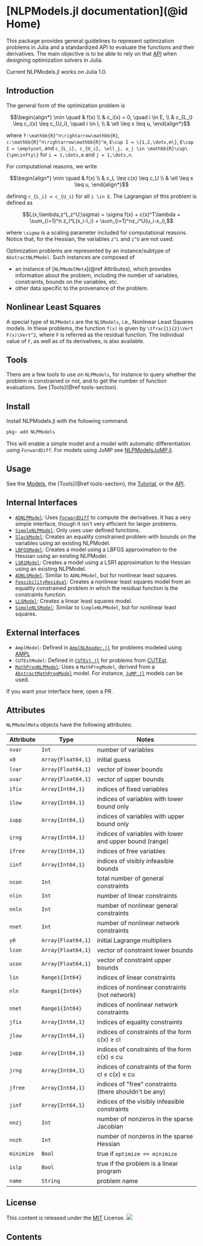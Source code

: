 # [NLPModels.jl documentation](@id Home)

This package provides general guidelines to represent optimization problems in
Julia and a standardized API to evaluate the functions and their derivatives.
The main objective is to be able to rely on that [API](@ref) when designing
optimization solvers in Julia.

Current NLPModels.jl works on Julia 1.0.

## Introduction

The general form of the optimization problem is
```math
\begin{align*}
\min \quad & f(x) \\
& c_i(x) = 0, \quad i \in E, \\
& c_{L_i} \leq c_i(x) \leq c_{U_i}, \quad i \in I, \\
& \ell \leq x \leq u,
\end{align*}
```
where ``f:\mathbb{R}^n\rightarrow\mathbb{R}``,
``c:\mathbb{R}^n\rightarrow\mathbb{R}^m``,
``E\cup I = \{1,2,\dots,m\}``, ``E\cap I = \emptyset``,
and
``c_{L_i}, c_{U_i}, \ell_j, u_j \in \mathbb{R}\cup\{\pm\infty\}``
for ``i = 1,\dots,m`` and ``j = 1,\dots,n``.

For computational reasons, we write
```math
\begin{align*}
\min \quad & f(x) \\
& c_L \leq c(x) \leq c_U \\
& \ell \leq x \leq u,
\end{align*}
```
defining ``c_{L_i} = c_{U_i}`` for all ``i \in E``.
The Lagrangian of this problem is defined as
```math
L(x,\lambda,z^L,z^U;\sigma) = \sigma f(x) + c(x)^T\lambda  + \sum_{i=1}^n z_i^L(x_i-l_i) + \sum_{i=1}^nz_i^U(u_i-x_i),
```
where ``\sigma`` is a scaling parameter included for computational reasons.
Notice that, for the Hessian, the variables ``z^L`` and ``z^U`` are not used.

Optimization problems are represented by an instance/subtype of `AbstractNLPModel`.
Such instances are composed of

- an instance of [`NLPModelMeta`](@ref Attributes), which provides information about the problem,
  including the number of variables, constraints, bounds on the variables, etc.
- other data specific to the provenance of the problem.

## Nonlinear Least Squares

A special type of `NLPModels` are the `NLSModels`, i.e., Nonlinear Least
Squares models. In these problems, the function ``f(x)`` is given by
``\tfrac{1}{2}\Vert F(x)\Vert^2``, where ``F`` is referred as the residual function.
The individual value of ``F``, as well as of its derivatives, is also
available.

## Tools

There are a few tools to use on `NLPModels`, for instance to query
whether the problem is constrained or not, and to get the number of
function evaluations. See [Tools](@ref tools-section).

## Install

Install NLPModels.jl with the following command.
```julia
pkg> add NLPModels
```
This will enable a simple model and a model with automatic differentiation using
`ForwardDiff`. For models using JuMP see
[NLPModelsJuMP.jl](https://github.com/JuliaSmoothOptimizers/NLPModelsJuMP.jl).

## Usage

See the [Models](@ref), the [Tools](@ref tools-section), the [Tutorial](@ref), or the [API](@ref).

## Internal Interfaces

 - [`ADNLPModel`](@ref): Uses
   [`ForwardDiff`](https://github.com/JuliaDiff/ForwardDiff.jl) to compute the
   derivatives. It has a very simple interface, though it isn't very efficient
   for larger problems.
 - [`SimpleNLPModel`](@ref): Only uses user defined functions.
 - [`SlackModel`](@ref): Creates an equality constrained problem with bounds
    on the variables using an existing NLPModel.
 - [`LBFGSModel`](@ref): Creates a model using a LBFGS approximation to
   the Hessian using an existing NLPModel.
 - [`LSR1Model`](@ref): Creates a model using a LSR1 approximation to
   the Hessian using an existing NLPModel.
 - [`ADNLSModel`](@ref): Similar to `ADNLPModel`, but for nonlinear
   least squares.
 - [`FeasibilityResidual`](@ref): Creates a nonlinear least squares
   model from an equality constrained problem in which the residual
   function is the constraints function.
 - [`LLSModel`](@ref): Creates a linear least squares model.
 - [`SimpleNLSModel`](@ref): Similar to `SimpleNLPModel`, but for
   nonlinear least squares.

## External Interfaces

 - `AmplModel`: Defined in
   [`AmplNLReader.jl`](https://github.com/JuliaSmoothOptimizers/AmplNLReader.jl)
   for problems modeled using [AMPL](https://ampl.com)
 - `CUTEstModel`: Defined in
   [`CUTEst.jl`](https://github.com/JuliaSmoothOptimizers/CUTEst.jl) for
   problems from [CUTEst](https://github.com/ralna/CUTEst/wiki).
 - [`MathProgNLPModel`](https://github.com/JuliaSmoothOptimizers/NLPModelsJuMP.jl):
   Uses a `MathProgModel`, derived from a
   [`AbstractMathProgModel`](https://github.com/JuliaOpt/MathProgBase.jl) model.
   For instance, [`JuMP.jl`](https://github.com/JuliaOpt/JuMP.jl) models can be
   used.

If you want your interface here, open a PR.

## Attributes

`NLPModelMeta` objects have the following attributes:

Attribute   | Type               | Notes
------------|--------------------|------------------------------------
`nvar`      | `Int             ` | number of variables
`x0  `      | `Array{Float64,1}` | initial guess
`lvar`      | `Array{Float64,1}` | vector of lower bounds
`uvar`      | `Array{Float64,1}` | vector of upper bounds
`ifix`      | `Array{Int64,1}`   | indices of fixed variables
`ilow`      | `Array{Int64,1}`   | indices of variables with lower bound only
`iupp`      | `Array{Int64,1}`   | indices of variables with upper bound only
`irng`      | `Array{Int64,1}`   | indices of variables with lower and upper bound (range)
`ifree`     | `Array{Int64,1}`   | indices of free variables
`iinf`      | `Array{Int64,1}`   | indices of visibly infeasible bounds
`ncon`      | `Int             ` | total number of general constraints
`nlin `     | `Int             ` | number of linear constraints
`nnln`      | `Int             ` | number of nonlinear general constraints
`nnet`      | `Int             ` | number of nonlinear network constraints
`y0  `      | `Array{Float64,1}` | initial Lagrange multipliers
`lcon`      | `Array{Float64,1}` | vector of constraint lower bounds
`ucon`      | `Array{Float64,1}` | vector of constraint upper bounds
`lin `      | `Range1{Int64}   ` | indices of linear constraints
`nln`       | `Range1{Int64}   ` | indices of nonlinear constraints (not network)
`nnet`      | `Range1{Int64}   ` | indices of nonlinear network constraints
`jfix`      | `Array{Int64,1}`   | indices of equality constraints
`jlow`      | `Array{Int64,1}`   | indices of constraints of the form c(x) ≥ cl
`jupp`      | `Array{Int64,1}`   | indices of constraints of the form c(x) ≤ cu
`jrng`      | `Array{Int64,1}`   | indices of constraints of the form cl ≤ c(x) ≤ cu
`jfree`     | `Array{Int64,1}`   | indices of "free" constraints (there shouldn't be any)
`jinf`      | `Array{Int64,1}`   | indices of the visibly infeasible constraints
`nnzj`      | `Int             ` | number of nonzeros in the sparse Jacobian
`nnzh`      | `Int             ` | number of nonzeros in the sparse Hessian
`minimize`  | `Bool            ` | true if `optimize == minimize`
`islp`      | `Bool            ` | true if the problem is a linear program
`name`      | `String`           | problem name

## License

This content is released under the [MIT](https://opensource.org/licenses/MIT) License.
[![](https://upload.wikimedia.org/wikipedia/commons/8/83/License_icon-mit.png) ](https://opensource.org/licenses/MIT)

## Contents

```@contents
```
